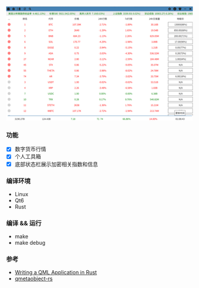 ![cryptoinfo](./screenshot/cryptoinfo.png)

### 功能
- [x] 数字货币行情
- [x] 个人工具箱
- [x] 底部状态栏展示加密相关指数和信息

### 编译环境
- Linux
- Qt6
- Rust

### 编译 && 运行
- make
- make debug

### 参考
- [Writing a QML Application in Rust](https://dev.to/ayush1325/writing-a-qml-application-in-rust-part-1-3pgi)
- [qmetaobject-rs](https://github.com/woboq/qmetaobject-rs)
